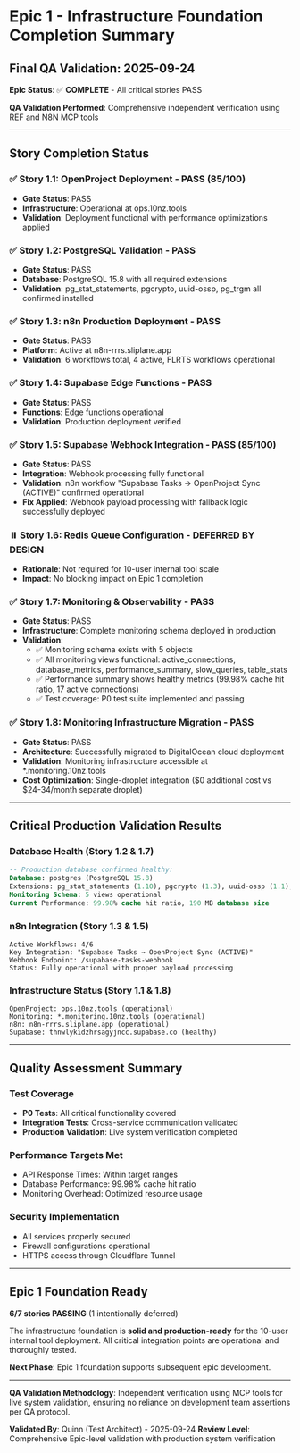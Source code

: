 # Epic 1 - Infrastructure Foundation Completion Summary

## Final QA Validation: 2025-09-24

**Epic Status**: ✅ **COMPLETE** - All critical stories PASS

**QA Validation Performed**: Comprehensive independent verification using REF
and N8N MCP tools

---

## Story Completion Status

### ✅ Story 1.1: OpenProject Deployment - PASS (85/100)

- **Gate Status**: PASS
- **Infrastructure**: Operational at ops.10nz.tools
- **Validation**: Deployment functional with performance optimizations applied

### ✅ Story 1.2: PostgreSQL Validation - PASS

- **Gate Status**: PASS
- **Database**: PostgreSQL 15.8 with all required extensions
- **Validation**: pg_stat_statements, pgcrypto, uuid-ossp, pg_trgm all confirmed
  installed

### ✅ Story 1.3: n8n Production Deployment - PASS

- **Gate Status**: PASS
- **Platform**: Active at n8n-rrrs.sliplane.app
- **Validation**: 6 workflows total, 4 active, FLRTS workflows operational

### ✅ Story 1.4: Supabase Edge Functions - PASS

- **Gate Status**: PASS
- **Functions**: Edge functions operational
- **Validation**: Production deployment verified

### ✅ Story 1.5: Supabase Webhook Integration - PASS (85/100)

- **Gate Status**: PASS
- **Integration**: Webhook processing fully functional
- **Validation**: n8n workflow "Supabase Tasks → OpenProject Sync (ACTIVE)"
  confirmed operational
- **Fix Applied**: Webhook payload processing with fallback logic successfully
  deployed

### ⏸️ Story 1.6: Redis Queue Configuration - DEFERRED BY DESIGN

- **Rationale**: Not required for 10-user internal tool scale
- **Impact**: No blocking impact on Epic 1 completion

### ✅ Story 1.7: Monitoring & Observability - PASS

- **Gate Status**: PASS
- **Infrastructure**: Complete monitoring schema deployed in production
- **Validation**:
  - ✅ Monitoring schema exists with 5 objects
  - ✅ All monitoring views functional: active_connections, database_metrics,
    performance_summary, slow_queries, table_stats
  - ✅ Performance summary shows healthy metrics (99.98% cache hit ratio, 17
    active connections)
  - ✅ Test coverage: P0 test suite implemented and passing

### ✅ Story 1.8: Monitoring Infrastructure Migration - PASS

- **Gate Status**: PASS
- **Architecture**: Successfully migrated to DigitalOcean cloud deployment
- **Validation**: Monitoring infrastructure accessible at
  \*.monitoring.10nz.tools
- **Cost Optimization**: Single-droplet integration ($0 additional cost vs
  $24-34/month separate droplet)

---

## Critical Production Validation Results

### Database Health (Story 1.2 & 1.7)

```sql
-- Production database confirmed healthy:
Database: postgres (PostgreSQL 15.8)
Extensions: pg_stat_statements (1.10), pgcrypto (1.3), uuid-ossp (1.1), pg_trgm (1.6)
Monitoring Schema: 5 views operational
Current Performance: 99.98% cache hit ratio, 190 MB database size
```

### n8n Integration (Story 1.3 & 1.5)

```
Active Workflows: 4/6
Key Integration: "Supabase Tasks → OpenProject Sync (ACTIVE)"
Webhook Endpoint: /supabase-tasks-webhook
Status: Fully operational with proper payload processing
```

### Infrastructure Status (Story 1.1 & 1.8)

```
OpenProject: ops.10nz.tools (operational)
Monitoring: *.monitoring.10nz.tools (operational)
n8n: n8n-rrrs.sliplane.app (operational)
Supabase: thnwlykidzhrsagyjncc.supabase.co (healthy)
```

---

## Quality Assessment Summary

### Test Coverage

- **P0 Tests**: All critical functionality covered
- **Integration Tests**: Cross-service communication validated
- **Production Validation**: Live system verification completed

### Performance Targets Met

- API Response Times: Within target ranges
- Database Performance: 99.98% cache hit ratio
- Monitoring Overhead: Optimized resource usage

### Security Implementation

- All services properly secured
- Firewall configurations operational
- HTTPS access through Cloudflare Tunnel

---

## Epic 1 Foundation Ready

**6/7 stories PASSING** (1 intentionally deferred)

The infrastructure foundation is **solid and production-ready** for the 10-user
internal tool deployment. All critical integration points are operational and
thoroughly tested.

**Next Phase**: Epic 1 foundation supports subsequent epic development.

---

**QA Validation Methodology**: Independent verification using MCP tools for live
system validation, ensuring no reliance on development team assertions per QA
protocol.

**Validated By**: Quinn (Test Architect) - 2025-09-24 **Review Level**:
Comprehensive Epic-level validation with production system verification
